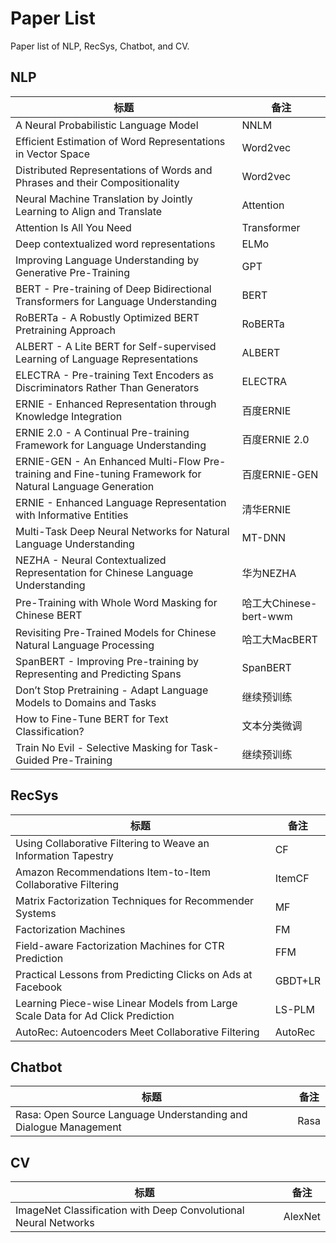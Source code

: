 # Paper List
Paper list of NLP, RecSys, Chatbot, and CV.



## NLP

| 标题                                                         | 备注                   |
| ------------------------------------------------------------ | ---------------------- |
| A Neural Probabilistic Language Model                        | NNLM                   |
| Efficient Estimation of Word Representations in Vector Space | Word2vec               |
| Distributed Representations of Words and Phrases and their Compositionality | Word2vec               |
| Neural Machine Translation by Jointly Learning to Align and Translate | Attention              |
| Attention Is All You Need                                    | Transformer            |
| Deep contextualized word representations                     | ELMo                   |
| Improving Language Understanding by Generative Pre-Training  | GPT                    |
| BERT - Pre-training of Deep Bidirectional Transformers for Language Understanding | BERT                   |
| RoBERTa - A Robustly Optimized BERT Pretraining Approach     | RoBERTa                |
| ALBERT - A Lite BERT for Self-supervised Learning of Language Representations | ALBERT                 |
| ELECTRA - Pre-training Text Encoders as Discriminators Rather Than Generators | ELECTRA                |
| ERNIE - Enhanced Representation through Knowledge Integration | 百度ERNIE              |
| ERNIE 2.0 - A Continual Pre-training Framework for Language Understanding | 百度ERNIE 2.0          |
| ERNIE-GEN - An Enhanced Multi-Flow Pre-training and Fine-tuning Framework for Natural Language Generation | 百度ERNIE-GEN          |
| ERNIE - Enhanced Language Representation with Informative Entities | 清华ERNIE              |
| Multi-Task Deep Neural Networks for Natural Language Understanding | MT-DNN                 |
| NEZHA - Neural Contextualized Representation for Chinese Language Understanding | 华为NEZHA              |
| Pre-Training with Whole Word Masking for Chinese BERT        | 哈工大Chinese-bert-wwm |
| Revisiting Pre-Trained Models for Chinese Natural Language Processing | 哈工大MacBERT          |
| SpanBERT - Improving Pre-training by Representing and Predicting Spans | SpanBERT               |
| Don’t Stop Pretraining - Adapt Language Models to Domains and Tasks | 继续预训练             |
| How to Fine-Tune BERT for Text Classification?               | 文本分类微调           |
| Train No Evil - Selective Masking for Task-Guided Pre-Training | 继续预训练             |

## RecSys

| 标题                                                         | 备注    |
| ------------------------------------------------------------ | ------- |
| Using Collaborative Filtering to Weave an Information Tapestry | CF      |
| Amazon Recommendations Item-to-Item Collaborative Filtering  | ItemCF  |
| Matrix Factorization Techniques for Recommender Systems      | MF      |
| Factorization Machines                                       | FM      |
| Field-aware Factorization Machines for CTR Prediction        | FFM     |
| Practical Lessons from Predicting Clicks on Ads at Facebook  | GBDT+LR |
| Learning Piece-wise Linear Models from Large Scale Data for Ad Click Prediction | LS-PLM  |
| AutoRec: Autoencoders Meet Collaborative Filtering           | AutoRec |

## Chatbot

| 标题                                                         | 备注 |
| ------------------------------------------------------------ | ---- |
| Rasa: Open Source Language Understanding and Dialogue Management | Rasa |

## CV

| 标题                                                         | 备注    |
| ------------------------------------------------------------ | ------- |
| ImageNet Classification with Deep Convolutional Neural Networks | AlexNet |
